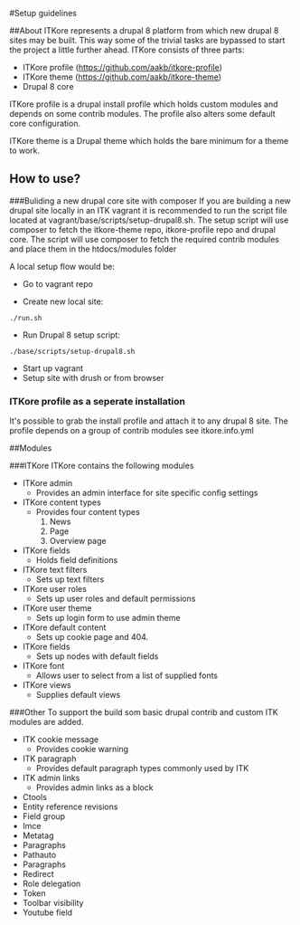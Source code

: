 #Setup guidelines

##About
ITKore represents a drupal 8 platform from which new drupal 8 sites may be built. This way some of the trivial tasks are bypassed to start the project a little further ahead.
ITKore consists of three parts:
* ITKore profile (https://github.com/aakb/itkore-profile)
* ITKore theme (https://github.com/aakb/itkore-theme)
* Drupal 8 core

ITKore profile is a drupal install profile which holds custom modules and depends on some contrib modules. The profile also alters some default core configuration.

ITKore theme is a Drupal theme which holds the bare minimum for a theme to work.

## How to use?

###Buliding a new drupal core site with composer
If you are building a new drupal site locally in an ITK vagrant it is recommended to run the script file located at vagrant/base/scripts/setup-drupal8.sh.
The setup script will use composer to fetch the itkore-theme repo, itkore-profile repo and drupal core.
The script will use composer to fetch the required contrib modules and place them in the htdocs/modules folder

A local setup flow would be:

* Go to vagrant repo

* Create new local site:
```
./run.sh
```

* Run Drupal 8 setup script:
```
./base/scripts/setup-drupal8.sh
```

* Start up vagrant
* Setup site with drush or from browser


### ITKore profile as a seperate installation
It's possible to grab the install profile and attach it to any drupal 8 site. The profile depends on a group of contrib modules see itkore.info.yml

##Modules

###ITKore
ITKore contains the following modules

* ITKore admin
   * Provides an admin interface for site specific config settings
* ITKore content types
   * Provides four content types
      1. News
      2. Page
      3. Overview page
* ITKore fields
   * Holds field definitions
* ITKore text filters
   * Sets up text filters
* ITKore user roles
   * Sets up user roles and default permissions
* ITKore user theme
   * Sets up login form to use admin theme
* ITKore default content
   * Sets up cookie page and 404.
* ITKore fields
   * Sets up nodes with default fields
* ITKore font
   * Allows user to select from a list of supplied fonts
* ITKore views
   * Supplies default views

###Other
To support the build som basic drupal contrib and custom ITK modules are added.

* ITK cookie message
   * Provides cookie warning
* ITK paragraph
   * Provides default paragraph types commonly used by ITK
* ITK admin links
   * Provides admin links as a block
* Ctools
* Entity reference revisions
* Field group
* Imce
* Metatag
* Paragraphs
* Pathauto
* Paragraphs
* Redirect
* Role delegation
* Token
* Toolbar visibility
* Youtube field
